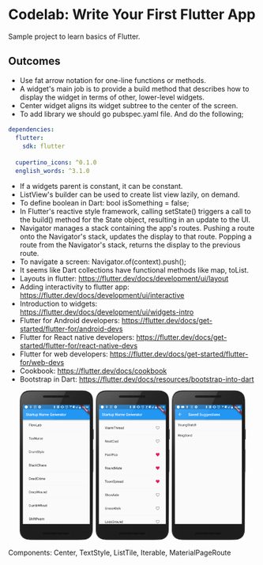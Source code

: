 # Codelab: Write Your First Flutter App

Sample project to learn basics of Flutter.

## Outcomes
* Use fat arrow notation for one-line functions or methods.
* A widget's main job is to provide a build method that describes how to display the widget in terms of other, lower-level widgets.
* Center widget aligns its widget subtree to the center of the screen.
* To add library we should go pubspec.yaml file. And do the following;
```yaml
dependencies:
  flutter:
    sdk: flutter

  cupertino_icons: ^0.1.0
  english_words: ^3.1.0  
```
* If a widgets parent is constant, it can be constant. 
* ListView's builder can be used to create list view lazily, on demand.
* To define boolean in Dart: bool isSomething = false;
* In Flutter's reactive style framework, calling setState() triggers a call to the build() method for the State object, resulting in an update to the UI.
* Navigator manages a stack containing the app's routes. Pushing a route onto the Navigator's stack, updates the display to that route. Popping a route from the Navigator's stack, returns the display to the previous route.
* To navigate a screen: Navigator.of(context).push();
* It seems like Dart collections have functional methods like map, toList. 
* Layouts in flutter: https://flutter.dev/docs/development/ui/layout
* Adding interactivity to flutter app: https://flutter.dev/docs/development/ui/interactive
* Introduction to widgets: https://flutter.dev/docs/development/ui/widgets-intro
* Flutter for Android developers: https://flutter.dev/docs/get-started/flutter-for/android-devs
* Flutter for React native developers: https://flutter.dev/docs/get-started/flutter-for/react-native-devs
* Flutter for web developers: https://flutter.dev/docs/get-started/flutter-for/web-devs
* Cookbook: https://flutter.dev/docs/cookbook
* Bootstrap in Dart: https://flutter.dev/docs/resources/bootstrap-into-dart

<p align="middle">
  <img src="/first_flutter_app/screenshots/part1.png" width="150" />
  <img src="/first_flutter_app/screenshots/part2-1.png" width="150" /> 
  <img src="/first_flutter_app/screenshots/part2-2.png" width="150" />
</p>

Components: Center, TextStyle, ListTile, Iterable, MaterialPageRoute